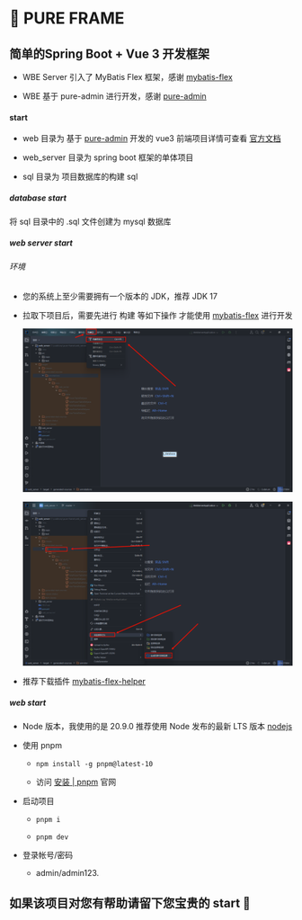 # 👀 PURE FRAME

## 简单的Spring Boot + Vue 3 开发框架

* WBE Server 引入了 MyBatis Flex 框架，感谢 [mybatis-flex](https://github.com/mybatis-flex/mybatis-flex)

* WBE 基于 pure-admin 进行开发，感谢 [pure-admin](https://github.com/pure-admin/vue-pure-admin)

#### start

* web 目录为 基于 [pure-admin](https://github.com/pure-admin/vue-pure-admin) 开发的 vue3 前端项目详情可查看 [官方文档](https://pure-admin.cn/)

* web_server 目录为 spring boot 框架的单体项目
* sql 目录为 项目数据库的构建 sql

##### database start

将 sql 目录中的 .sql 文件创建为 mysql 数据库

##### web server start

###### 环境

* 您的系统上至少需要拥有一个版本的 JDK，推荐 JDK 17

* 拉取下项目后，需要先进行 构建 等如下操作 才能使用  [mybatis-flex](https://github.com/mybatis-flex/mybatis-flex) 进行开发

  ![build_project](https://github.com/rururunu/pure-frame/blob/4410a4dc2711a758fd89a2c85b55ba09510ab252/document/resource/build_project.png)

  ![mark_directory_as_generated_source_code](https://github.com/rururunu/pure-frame/blob/4410a4dc2711a758fd89a2c85b55ba09510ab252/document/resource/mark_directory_as_generated_source_code.png)

* 推荐下载插件 [mybatis-flex-helper](https://plugins.jetbrains.com/plugin/22165-mybatis-flex-helper)

##### web start

* Node 版本，我使用的是 20.9.0 推荐使用 Node 发布的最新 LTS 版本 [nodejs](https://nodejs.org/en/download)

* 使用 pnpm 

  * ```shell
    npm install -g pnpm@latest-10
    ```

  * 访问 [安装 | pnpm](https://pnpm.io/zh/installation) 官网

* 启动项目

  * ```shell
    pnpm i
    ```

  * ```shell
    pnpm dev
    ```

* 登录帐号/密码
  * admin/admin123.

## 如果该项目对您有帮助请留下您宝贵的 start 🫶

